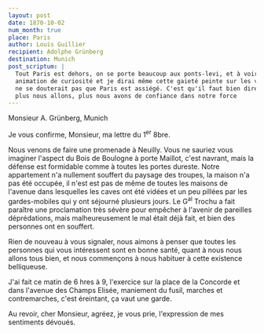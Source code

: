```yaml
---
layout: post
date: 1870-10-02
num_month: true
place: Paris
author: Louis Guillier
recipient: Adolphe Grünberg
destination: Munich
post_scriptum: |
  Tout Paris est dehors, on se porte beaucoup aux ponts-levi, et à voir cette
  animation de curiosité et je dirai même cette gaieté peinte sur les visages, on
  ne se douterait pas que Paris est assiégé. C'est qu'il faut bien dire aussi que
  plus nous allons, plus nous avons de confiance dans notre force
---
```


Monsieur A. Grünberg, Munich


Je vous confirme, Monsieur, ma lettre du 1<sup>er</sup> 8bre.

Nous venons de faire une promenade à Neuilly. Vous ne sauriez vous imaginer
l'aspect du Bois de Boulogne à porte Maillot, c'est navrant, mais la défense
est formidable comme à toutes les portes dureste. Notre appartement n'a
nullement souffert du paysage des troupes, la maison n'a pas été occupée, il
n'est est pas de même de toutes les maisons de l'avenue dans lesquelles les
caves ont été vidées et un peu pillées par les gardes-mobiles qui y ont
séjourné plusieurs jours. Le G<sup>al</sup> Trochu a fait paraître une proclamation très
sévère pour empêcher à l'avenir de pareilles déprédations, mais malheureusement
le mal était déjà fait, et bien des personnes ont en souffert.

Rien de nouveau à vous signaler, nous aimons à penser que toutes les personnes
qui vous intéressent sont en bonne santé, quant à nous nous allons tous bien,
et nous commençons à nous habituer à cette existence belliqueuse.

J'ai fait ce matin de 6 hres à 9, l'exercice sur la place de la Concorde et
dans l'avenue des Champs Elisée, maniement du fusil, marches et contremarches,
c'est éreintant, ça vaut une garde.

Au revoir, cher Monsieur, agréez, je vous prie, l'expression de mes sentiments
dévoués.
